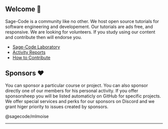 ## Welcome 👋

Sage-Code is a community like no other. We host open source tutorials for software engineering and developement. Our tutorials are ads free, and responsive. We are looking for volunteers. If you study using our content and contribute then will endorse you.

* [Sage-Code Laboratory](http://sagecode.net)
* [Activity Reports](https://github.com/sage-code/.github/tree/main/reports/readme.md)
* [How to Contribute](https://github.com/sage-code/.github/tree/main/profile/contribute.md)

## Sponsors ❤️

You can sponsor a particular course or project. You can also sponsor directly one of our members for his personal activity. If you offer sponsorsheep you will be listed automaticly on GitHub for specific projects. We offer special services and perks for our sponsors on Discord and we grant higer priority to issues created by sponsors.

@sagecode/mlmoise

---

